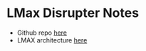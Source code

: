 # LMax Disrupter Notes

* Github repo [here](https://github.com/LMAX-Exchange/disruptor)
* LMAX architecture [here](https://martinfowler.com/articles/lmax.html)

